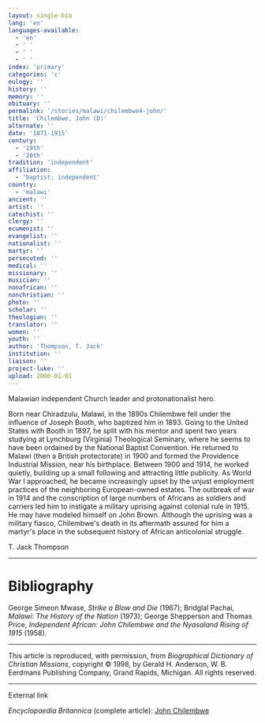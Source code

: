 ```yaml
---
layout: single-bio
lang: 'en'
languages-available:
  - 'en'
  - ' '
  - ' '
  - ' '
index: 'primary'
categories: 'c'
eulogy: ''
history: ''
memory: ''
obituary: ''
permalink: '/stories/malawi/chilembwe4-john/'
title: 'Chilembwe, John (D)'
alternate: ''
date: '1871-1915'
century:
  - '19th'
  - '20th'
tradition: 'independent'
affiliation:
  - 'baptist; independent'
country:
  - 'malawi'
ancient: ''
artist: ''
catechist: ''
clergy: ''
ecumenist: ''
evangelist: ''
nationalist: ''
martyr: ''
persecuted: ''
medical: ''
missionary: ''
musician: ''
nonafrican: ''
nonchristian: ''
photo: ''
scholar: ''
theologian: ''
translator: ''
women: ''
youth: ''
author: 'Thompson, T. Jack'
institution: ''
liaison: ''
project-luke: ''
upload: 2000-01-01
---
```



Malawian independent Church leader and protonationalist hero.

Born near Chiradzulu, Malawi, in the 1890s Chilembwe fell under the influence of Joseph Booth, who baptized him in 1893. Going to the United States with Booth in 1897, he split with his mentor and spent two years studying at Lynchburg (Virginia) Theological Seminary, where he seems to have been ordained by the National Baptist Convention. He returned to Malawi (then a British protectorate) in 1900 and formed the Providence Industrial Mission, near his birthplace. Between 1900 and 1914, he worked quietly, building up a small following and attracting little publicity. As World War I approached, he became increasingly upset by the unjust employment practices of the neighboring European-owned estates. The outbreak of war in 1914 and the conscription of large numbers of Africans as soldiers and carriers led him to instigate a military uprising against colonial rule in 1915. He may have modeled himself on John Brown. Although the uprising was a military fiasco, Chilembwe's death in its aftermath assured for him a martyr's place in the subsequent history of African anticolonial struggle.

T. Jack Thompson

---

# Bibliography

George Simeon Mwase, *Strike a Blow and Die* (1967); Bridglal Pachai, *Malawi: The History of the Nation* (1973); George Shepperson and Thomas Price, *Independent African:  John Chilembwe and the Nyasaland Rising of 1915* (1958).

---

This article is reproduced, with permission, from *Biographical Dictionary of Christian Missions*,   copyright &copy; 1998, by Gerald H. Anderson, W. B. Eerdmans Publishing Company, Grand Rapids, Michigan.  All rights reserved.

---

External link

*Encyclopaedia Britannica*  (complete article):  [ John Chilembwe](http://www.britannica.com/eb/article-9024083/John-Chilembwe)